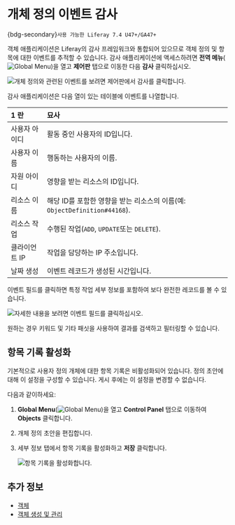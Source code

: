 # 개체 정의 이벤트 감사

{bdg-secondary}`사용 가능한 Liferay 7.4 U47+/GA47+`

객체 애플리케이션은 Liferay의 감사 프레임워크와 통합되어 있으므로 객체 정의 및 항목에 대한 이벤트를 추적할 수 있습니다. 감사 애플리케이션에 액세스하려면 **전역 메뉴**(![Global Menu](../../../images/icon-applications-menu.png))을 열고 **제어판** 탭으로 이동한 다음 **감사** 클릭하십시오.

![개체 정의와 관련된 이벤트를 보려면 제어판에서 감사를 클릭합니다.](./auditing-object-definition-events/images/01.png)

감사 애플리케이션은 다음 열이 있는 테이블에 이벤트를 나열합니다.

| 1 란      | 묘사                                                      |
|:-------- |:------------------------------------------------------- |
| 사용자 아이디  | 활동 중인 사용자의 ID입니다.                                       |
| 사용자 이름   | 행동하는 사용자의 이름.                                           |
| 자원 아이디   | 영향을 받는 리소스의 ID입니다.                                      |
| 리소스 이름   | 해당 ID를 포함한 영향을 받는 리소스의 이름(예: `ObjectDefinition#44168`). |
| 리소스 작업   | 수행된 작업(`ADD`, `UPDATE`또는 `DELETE`).                     |
| 클라이언트 IP | 작업을 담당하는 IP 주소입니다.                                      |
| 날짜 생성    | 이벤트 레코드가 생성된 시간입니다.                                     |

이벤트 필드를 클릭하면 특정 작업 세부 정보를 포함하여 보다 완전한 레코드를 볼 수 있습니다.

![자세한 내용을 보려면 이벤트 필드를 클릭하십시오.](./auditing-object-definition-events/images/02.png)

원하는 경우 키워드 및 기타 패싯을 사용하여 결과를 검색하고 필터링할 수 있습니다.

## 항목 기록 활성화

기본적으로 사용자 정의 개체에 대한 항목 기록은 비활성화되어 있습니다. 정의 초안에 대해 이 설정을 구성할 수 있습니다. 게시 후에는 이 설정을 변경할 수 없습니다.

다음과 같이하세요:

1. **Global Menu**(![Global Menu](../../../images/icon-applications-menu.png))을 열고 **Control Panel** 탭으로 이동하여 **Objects** 클릭합니다.

1. 개체 정의 초안을 편집합니다.

1. 세부 정보 탭에서 항목 기록을 활성화하고 **저장** 클릭합니다.

   ![항목 기록을 활성화합니다.](./auditing-object-definition-events/images/03.png)

## 추가 정보

* [객체](../../objects.md)
* [객체 생성 및 관리](../creating-and-managing-objects.md)
